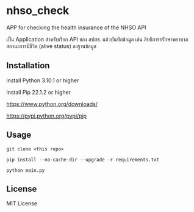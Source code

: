 # nhso_check
APP for checking the health insurance of the NHSO API 

เป็น Application สำหรับเรียก API ของ สปสช. แล้วบันทึกข้อมูล เช่น สิทธิการรรักษาพยาบาล สถานะการมีชีวิต (alive status) ลงฐานข้อมูล

## Installation

install Python 3.10.1 or higher

install Pip 22.1.2 or higher

https://www.python.org/downloads/

https://pypi.python.org/pypi/pip

## Usage

```
git clone <this repo>
```

```
pip install --no-cache-dir --upgrade -r requirements.txt
```
    python main.py
    

## License

MIT License